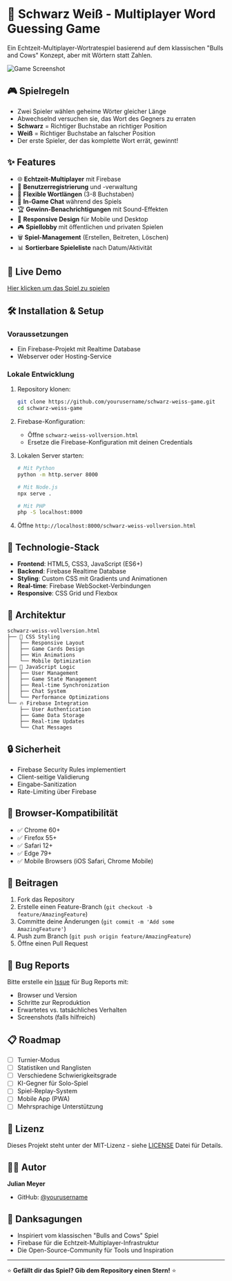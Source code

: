 # 🎯 Schwarz Weiß - Multiplayer Word Guessing Game

Ein Echtzeit-Multiplayer-Wortratespiel basierend auf dem klassischen "Bulls and Cows" Konzept, aber mit Wörtern statt Zahlen.

![Game Screenshot](https://via.placeholder.com/800x400/667eea/ffffff?text=Schwarz+Wei%C3%9F+Game)

## 🎮 Spielregeln

- Zwei Spieler wählen geheime Wörter gleicher Länge
- Abwechselnd versuchen sie, das Wort des Gegners zu erraten
- **Schwarz** = Richtiger Buchstabe an richtiger Position
- **Weiß** = Richtiger Buchstabe an falscher Position
- Der erste Spieler, der das komplette Wort errät, gewinnt!

## ✨ Features

- 🌐 **Echtzeit-Multiplayer** mit Firebase
- 👥 **Benutzerregistrierung** und -verwaltung
- 🎲 **Flexible Wortlängen** (3-8 Buchstaben)
- 💬 **In-Game Chat** während des Spiels
- 🏆 **Gewinn-Benachrichtigungen** mit Sound-Effekten
- 📱 **Responsive Design** für Mobile und Desktop
- 🎮 **Spiellobby** mit öffentlichen und privaten Spielen
- 🗑️ **Spiel-Management** (Erstellen, Beitreten, Löschen)
- 📊 **Sortierbare Spieleliste** nach Datum/Aktivität

## 🚀 Live Demo

[Hier klicken um das Spiel zu spielen](https://your-game-url.netlify.app)

## 🛠️ Installation & Setup

### Voraussetzungen
- Ein Firebase-Projekt mit Realtime Database
- Webserver oder Hosting-Service

### Lokale Entwicklung
1. Repository klonen:
   ```bash
   git clone https://github.com/yourusername/schwarz-weiss-game.git
   cd schwarz-weiss-game
   ```

2. Firebase-Konfiguration:
   - Öffne `schwarz-weiss-vollversion.html`
   - Ersetze die Firebase-Konfiguration mit deinen Credentials

3. Lokalen Server starten:
   ```bash
   # Mit Python
   python -m http.server 8000
   
   # Mit Node.js
   npx serve .
   
   # Mit PHP
   php -S localhost:8000
   ```

4. Öffne `http://localhost:8000/schwarz-weiss-vollversion.html`

## 🔧 Technologie-Stack

- **Frontend**: HTML5, CSS3, JavaScript (ES6+)
- **Backend**: Firebase Realtime Database
- **Styling**: Custom CSS mit Gradients und Animationen
- **Real-time**: Firebase WebSocket-Verbindungen
- **Responsive**: CSS Grid und Flexbox

## 🎨 Architektur

```
schwarz-weiss-vollversion.html
├── 🎨 CSS Styling
│   ├── Responsive Layout
│   ├── Game Cards Design
│   ├── Win Animations
│   └── Mobile Optimization
├── 🧠 JavaScript Logic
│   ├── User Management
│   ├── Game State Management
│   ├── Real-time Synchronization
│   ├── Chat System
│   └── Performance Optimizations
└── 🔥 Firebase Integration
    ├── User Authentication
    ├── Game Data Storage
    ├── Real-time Updates
    └── Chat Messages
```

## 🔒 Sicherheit

- Firebase Security Rules implementiert
- Client-seitige Validierung
- Eingabe-Sanitization
- Rate-Limiting über Firebase

## 📱 Browser-Kompatibilität

- ✅ Chrome 60+
- ✅ Firefox 55+
- ✅ Safari 12+
- ✅ Edge 79+
- ✅ Mobile Browsers (iOS Safari, Chrome Mobile)

## 🤝 Beitragen

1. Fork das Repository
2. Erstelle einen Feature-Branch (`git checkout -b feature/AmazingFeature`)
3. Committe deine Änderungen (`git commit -m 'Add some AmazingFeature'`)
4. Push zum Branch (`git push origin feature/AmazingFeature`)
5. Öffne einen Pull Request

## 🐛 Bug Reports

Bitte erstelle ein [Issue](https://github.com/yourusername/schwarz-weiss-game/issues) für Bug Reports mit:
- Browser und Version
- Schritte zur Reproduktion
- Erwartetes vs. tatsächliches Verhalten
- Screenshots (falls hilfreich)

## 📋 Roadmap

- [ ] Turnier-Modus
- [ ] Statistiken und Ranglisten
- [ ] Verschiedene Schwierigkeitsgrade
- [ ] KI-Gegner für Solo-Spiel
- [ ] Spiel-Replay-System
- [ ] Mobile App (PWA)
- [ ] Mehrsprachige Unterstützung

## 📄 Lizenz

Dieses Projekt steht unter der MIT-Lizenz - siehe [LICENSE](LICENSE) Datei für Details.

## 👨‍💻 Autor

**Julian Meyer**
- GitHub: [@yourusername](https://github.com/yourusername)

## 🙏 Danksagungen

- Inspiriert vom klassischen "Bulls and Cows" Spiel
- Firebase für die Echtzeit-Multiplayer-Infrastruktur
- Die Open-Source-Community für Tools und Inspiration

---

⭐ **Gefällt dir das Spiel? Gib dem Repository einen Stern!** ⭐
